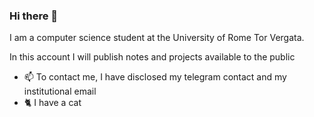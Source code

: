 ### Hi there 👋
I am a computer science student at the University of Rome Tor Vergata.

In this account I will publish notes and projects available to the public

- 📫 To contact me, I have disclosed my telegram contact and my institutional email
- 🐈 I have a cat
<!--
**davidenox/davidenox** is a ✨ _special_ ✨ repository because its `README.md` (this file) appears on your GitHub profile.

Here are some ideas to get you started:

- 🔭 I’m currently working on ...
- 🌱 I’m currently learning ...
- 👯 I’m looking to collaborate on ...
- 🤔 I’m looking for help with ...
- 💬 Ask me about ...
- 📫 How to reach me: ...
- 😄 Pronouns: ...
- ⚡ Fun fact: ...
-->
